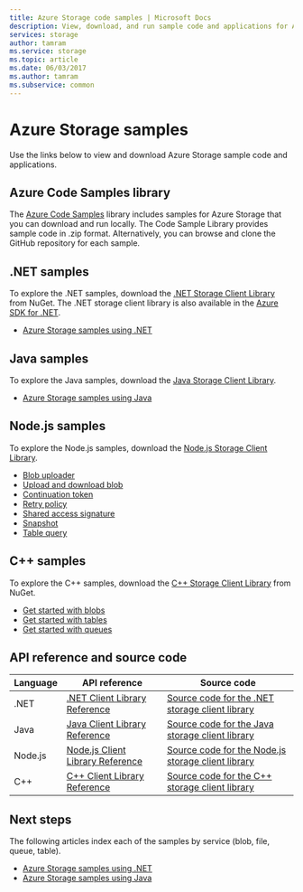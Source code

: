 ```yaml
---
title: Azure Storage code samples | Microsoft Docs
description: View, download, and run sample code and applications for Azure Storage. Discover getting started samples for blobs, queues, tables, and files, using the .NET, Java, Node.js, and C++ storage client libraries.
services: storage
author: tamram
ms.service: storage
ms.topic: article
ms.date: 06/03/2017
ms.author: tamram
ms.subservice: common
---
```

# Azure Storage samples

Use the links below to view and download Azure Storage sample code and applications.

## Azure Code Samples library
The [Azure Code Samples](https://azure.microsoft.com/documentation/samples/?service=storage) library includes samples for Azure Storage that you can download and run locally. The Code Sample Library provides sample code in .zip format. Alternatively, you can browse and clone the GitHub repository for each sample.

<!--## Getting started samples-->
<!-- after our quick starts are available, replace this link with a link to one of those. 
Had to remove this article, it refers to the VS quickstarts, and they've stopped publishing them. Robin --> 
<!--* [Get started with Azure Storage in five minutes](storage-getting-started-guide.md)
* [Visual Studio Quick Starts for Azure Storage](https://github.com/Azure/azure-storage-net/tree/master/Samples/GettingStarted/VisualStudioQuickStarts)
-->

## .NET samples
To explore the .NET samples, download the [.NET Storage Client Library](https://www.nuget.org/packages/WindowsAzure.Storage/) from NuGet. The .NET storage client library is also available in the [Azure SDK for .NET](https://azure.microsoft.com/downloads/).

* [Azure Storage samples using .NET](storage-samples-dotnet.md)

## Java samples
To explore the Java samples, download the [Java Storage Client Library](https://github.com/azure/azure-storage-java).

* [Azure Storage samples using Java](storage-samples-java.md)

## Node.js samples
To explore the Node.js samples, download the [Node.js Storage Client Library](https://github.com/Azure/azure-storage-node).

* [Blob uploader](https://github.com/Azure/azure-storage-node/tree/master/examples/blobuploader)
* [Upload and download blob](https://github.com/Azure/azure-storage-node/blob/master/examples/samples/blobuploaddownloadsample.js)
* [Continuation token](https://github.com/Azure/azure-storage-node/blob/master/examples/samples/continuationsample.js)
* [Retry policy](https://github.com/Azure/azure-storage-node/blob/master/examples/samples/retrypolicysample.js)
* [Shared access signature](https://github.com/Azure/azure-storage-node/blob/master/examples/samples/sassample.js)
* [Snapshot](https://github.com/Azure/azure-storage-node/blob/master/examples/samples/snapshotsample.js)
* [Table query](https://github.com/Azure/azure-storage-node/blob/master/examples/samples/tablequerysample.js)

## C++ samples
To explore the C++ samples, download the [C++ Storage Client Library](https://www.nuget.org/packages/wastorage/) from NuGet.

* [Get started with blobs](https://github.com/Azure/azure-storage-cpp/tree/master/Microsoft.WindowsAzure.Storage/samples/BlobsGettingStarted)
* [Get started with tables](https://github.com/Azure/azure-storage-cpp/tree/master/Microsoft.WindowsAzure.Storage/samples/TablesGettingStarted)
* [Get started with queues](https://github.com/Azure/azure-storage-cpp/tree/master/Microsoft.WindowsAzure.Storage/samples/QueuesGettingStarted)

## API reference and source code

| Language | API reference | Source code |
|----------|---------------|-------------|
| .NET | [.NET Client Library Reference](https://msdn.microsoft.com/library/azure/mt347887.aspx) | [Source code for the .NET storage client library](https://github.com/Azure/azure-storage-net) |
| Java | [Java Client Library Reference](https://docs.microsoft.com/java/api/overview/azure/storage) | [Source code for the Java storage client library](https://github.com/azure/azure-storage-java) |
| Node.js | [Node.js Client Library Reference](http://azure.github.io/azure-storage-node) | [Source code for the Node.js storage client library](https://github.com/Azure/azure-storage-node) |
| C++ | [C++ Client Library Reference](http://azure.github.io/azure-storage-cpp/) | [Source code for the C++ storage client library](https://github.com/Azure/azure-storage-cpp)|

## Next steps

The following articles index each of the samples by service (blob, file, queue, table).

* [Azure Storage samples using .NET](storage-samples-dotnet.md)
* [Azure Storage samples using Java](storage-samples-java.md)
